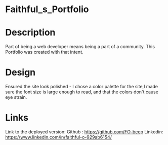 # Faithful_s_Portfolio


# Description

Part of being a web developer means being a part of a community. This Portfolio was created with that intent.  

# Design 

Ensured the site look polished - I chose a color palette for the site,I made sure the font size is large enough to read, and that the colors don't cause eye strain.


# Links

Link to the deployed version:
Github : https://github.com/FO-beep
Linkedin: https://www.linkedin.com/in/faithful-o-929ab6154/



